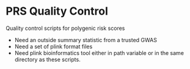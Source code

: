 # PRS Quality Control
Quality control scripts for polygenic risk scores
* Need an outside summary statistic from a trusted GWAS
* Need a set of plink format files
* Need plink bioinformatics tool either in path variable or in the same directory as these scripts.
